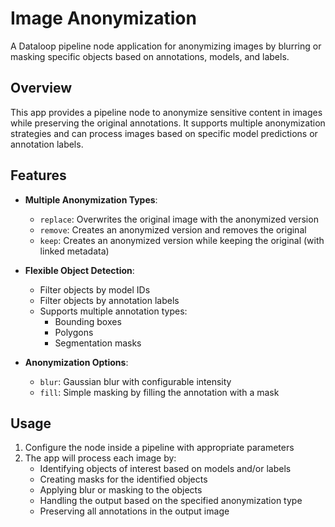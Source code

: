# Image Anonymization

A Dataloop pipeline node application for anonymizing images by blurring or masking specific objects based on annotations, models, and labels.

## Overview

This app provides a pipeline node to anonymize sensitive content in images while preserving the original annotations. It supports multiple anonymization strategies and can process images based on specific model predictions or annotation labels.

## Features

- **Multiple Anonymization Types**:
  - `replace`: Overwrites the original image with the anonymized version
  - `remove`: Creates an anonymized version and removes the original
  - `keep`: Creates an anonymized version while keeping the original (with linked metadata)

- **Flexible Object Detection**:
  - Filter objects by model IDs
  - Filter objects by annotation labels
  - Supports multiple annotation types:
    - Bounding boxes
    - Polygons
    - Segmentation masks

- **Anonymization Options**:
  - `blur`: Gaussian blur with configurable intensity
  - `fill`: Simple masking by filling the annotation with a mask


## Usage

1. Configure the node inside a pipeline with appropriate parameters
2. The app will process each image by:
   - Identifying objects of interest based on models and/or labels
   - Creating masks for the identified objects
   - Applying blur or masking to the objects
   - Handling the output based on the specified anonymization type
   - Preserving all annotations in the output image
